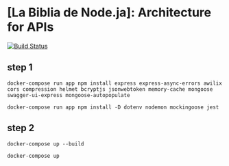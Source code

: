 # [La Biblia de Node.ja]: Architecture for APIs

[![Build Status](https://travis-ci.com/joalbertg/node-share-your-idea-api.svg?branch=master&status=passed)](https://travis-ci.com/joalbertg/node-share-your-idea-api)

## step 1

```shell
docker-compose run app npm install express express-async-errors awilix cors compression helmet bcryptjs jsonwebtoken memory-cache mongoose swagger-ui-express mongoose-autopopulate
```
```shell
docker-compose run app npm install -D dotenv nodemon mockingoose jest
```
## step 2

```shell
docker-compose up --build
```

```shell
docker-compose up
```

